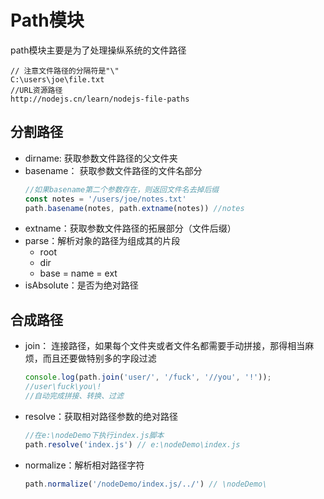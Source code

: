 # Path模块
path模块主要是为了处理操纵系统的文件路径
```bush
// 注意文件路径的分隔符是"\"
C:\users\joe\file.txt 
//URL资源路径
http://nodejs.cn/learn/nodejs-file-paths
```

## 分割路径
- dirname: 获取参数文件路径的父文件夹
- basename： 获取参数文件路径的文件名部分
    ```javascript
    //如果basename第二个参数存在，则返回文件名去掉后缀
    const notes = '/users/joe/notes.txt'
    path.basename(notes, path.extname(notes)) //notes
    ```
- extname：获取参数文件路径的拓展部分（文件后缀）
- parse：解析对象的路径为组成其的片段
    - root
    - dir
    - base = name = ext
- isAbsolute：是否为绝对路径

## 合成路径
- join： 连接路径，如果每个文件夹或者文件名都需要手动拼接，那得相当麻烦，而且还要做特别多的字段过滤
    ```javascript
    console.log(path.join('user/', '/fuck', '//you', '!'));
    //user\fuck\you\!
    //自动完成拼接、转换、过滤
    ```
- resolve：获取相对路径参数的绝对路径
    ```javascript
    //在e:\nodeDemo下执行index.js脚本
    path.resolve('index.js') // e:\nodeDemo\index.js
    ```
- normalize：解析相对路径字符
    ```javascript
    path.normalize('/nodeDemo/index.js/../') // \nodeDemo\
    ```